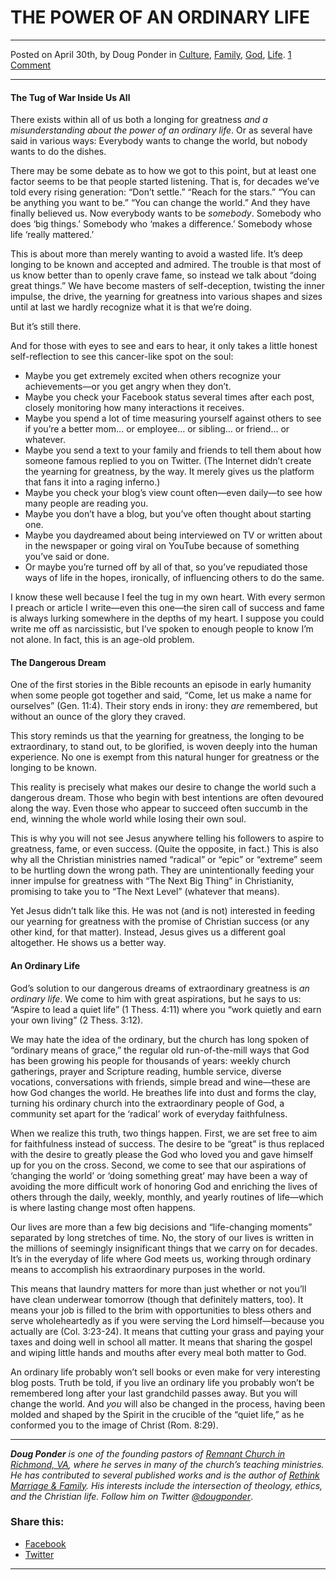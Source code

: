 THE POWER OF AN ORDINARY LIFE
=============================

* * *

Posted on April 30th, by Doug Ponder in [Culture](http://www.remnantresource.org/category/culture/), [Family](http://www.remnantresource.org/category/family/), [God](http://www.remnantresource.org/category/god/), [Life](http://www.remnantresource.org/category/life/). [1 Comment](http://www.remnantresource.org/the-power-of-an-ordinary-life/#comments)

* * *

#### **The Tug of War Inside Us All**

There exists within all of us both a longing for greatness _and a misunderstanding about the power of an ordinary life_. Or as several have said in various ways: Everybody wants to change the world, but nobody wants to do the dishes.

There may be some debate as to how we got to this point, but at least one factor seems to be that people started listening. That is, for decades we’ve told every rising generation: “Don’t settle.” “Reach for the stars.” “You can be anything you want to be.” “You can change the world.” And they have finally believed us. Now everybody wants to be _somebody_. Somebody who does ‘big things.’ Somebody who ‘makes a difference.’ Somebody whose life ‘really mattered.’

This is about more than merely wanting to avoid a wasted life. It’s deep longing to be known and accepted and admired. The trouble is that most of us know better than to openly crave fame, so instead we talk about “doing great things.” We have become masters of self-deception, twisting the inner impulse, the drive, the yearning for greatness into various shapes and sizes until at last we hardly recognize what it is that we’re doing.

But it’s still there.

And for those with eyes to see and ears to hear, it only takes a little honest self-reflection to see this cancer-like spot on the soul:

*   Maybe you get extremely excited when others recognize your achievements—or you get angry when they don’t.
*   Maybe you check your Facebook status several times after each post, closely monitoring how many interactions it receives.
*   Maybe you spend a lot of time measuring yourself against others to see if you’re a better mom… or employee… or sibling… or friend… or whatever.
*   Maybe you send a text to your family and friends to tell them about how someone famous replied to you on Twitter. (The Internet didn’t create the yearning for greatness, by the way. It merely gives us the platform that fans it into a raging inferno.)
*   Maybe you check your blog’s view count often—even daily—to see how many people are reading you.
*   Maybe you don’t have a blog, but you’ve often thought about starting one.
*   Maybe you daydreamed about being interviewed on TV or written about in the newspaper or going viral on YouTube because of something you’ve said or done.
*   Or maybe you’re turned off by all of that, so you’ve repudiated those ways of life in the hopes, ironically, of influencing others to do the same.

I know these well because I feel the tug in my own heart. With every sermon I preach or article I write—even this one—the siren call of success and fame is always lurking somewhere in the depths of my heart. I suppose you could write me off as narcissistic, but I’ve spoken to enough people to know I’m not alone. In fact, this is an age-old problem.

#### **The Dangerous Dream**

One of the first stories in the Bible recounts an episode in early humanity when some people got together and said, “Come, let us make a name for ourselves” (Gen. 11:4). Their story ends in irony: they _are_ remembered, but without an ounce of the glory they craved.

This story reminds us that the yearning for greatness, the longing to be extraordinary, to stand out, to be glorified, is woven deeply into the human experience. No one is exempt from this natural hunger for greatness or the longing to be known.

This reality is precisely what makes our desire to change the world such a dangerous dream. Those who begin with best intentions are often devoured along the way. Even those who appear to succeed often succumb in the end, winning the whole world while losing their own soul.

This is why you will not see Jesus anywhere telling his followers to aspire to greatness, fame, or even success. (Quite the opposite, in fact.) This is also why all the Christian ministries named “radical” or “epic” or “extreme” seem to be hurtling down the wrong path. They are unintentionally feeding your inner impulse for greatness with “The Next Big Thing” in Christianity, promising to take you to “The Next Level” (whatever that means).

Yet Jesus didn’t talk like this. He was not (and is not) interested in feeding our yearning for greatness with the promise of Christian success (or any other kind, for that matter). Instead, Jesus gives us a different goal altogether. He shows us a better way.

#### **An Ordinary Life**

God’s solution to our dangerous dreams of extraordinary greatness is _an ordinary life_. We come to him with great aspirations, but he says to us: “Aspire to lead a quiet life” (1 Thess. 4:11) where you “work quietly and earn your own living” (2 Thess. 3:12).

We may hate the idea of the ordinary, but the church has long spoken of “ordinary means of grace,” the regular old run-of-the-mill ways that God has been growing his people for thousands of years: weekly church gatherings, prayer and Scripture reading, humble service, diverse vocations, conversations with friends, simple bread and wine—these are how God changes the world. He breathes life into dust and forms the clay, turning his ordinary church into the extraordinary people of God, a community set apart for the ‘radical’ work of everyday faithfulness.

When we realize this truth, two things happen. First, we are set free to aim for faithfulness instead of success. The desire to be “great” is thus replaced with the desire to greatly please the God who loved you and gave himself up for you on the cross. Second, we come to see that our aspirations of ‘changing the world’ or ‘doing something great’ may have been a way of avoiding the more difficult work of honoring God and enriching the lives of others through the daily, weekly, monthly, and yearly routines of life—which is where lasting change most often happens.

Our lives are more than a few big decisions and “life-changing moments” separated by long stretches of time. No, the story of our lives is written in the millions of seemingly insignificant things that we carry on for decades. It’s in the everyday of life where God meets us, working through ordinary means to accomplish his extraordinary purposes in the world.

This means that laundry matters for more than just whether or not you’ll have clean underwear tomorrow (though that definitely matters, too). It means your job is filled to the brim with opportunities to bless others and serve wholeheartedly as if you were serving the Lord himself—because you actually are (Col. 3:23-24). It means that cutting your grass and paying your taxes and doing well in school all matter. It means that sharing the gospel and wiping little hands and mouths after every meal both matter to God.

An ordinary life probably won’t sell books or even make for very interesting blog posts. Truth be told, if you live an ordinary life you probably won’t be remembered long after your last grandchild passes away. But you will change the world. And _you_ will also be changed in the process, having been molded and shaped by the Spirit in the crucible of the “quiet life,” as he conformed you to the image of Christ (Rom. 8:29).

* * *

_**Doug Ponder** is one of the founding pastors of [Remnant Church in Richmond, VA](http://www.remnantrichmond.org/), where he serves in many of the church’s teaching ministries. He has contributed to several published works and is the author of [Rethink Marriage & Family](http://www.remnantrichmond.org/mediafiles/uploaded/r/0e1604567_rethink-marriage-and-family-ebook.pdf). His interests include the intersection of theology, ethics, and the Christian life. Follow him on Twitter [@dougponder](https://twitter.com/dougponder)_.

### Share this:

*   [Facebook](http://www.remnantresource.org/the-power-of-an-ordinary-life/?share=facebook "Click to share on Facebook")
*   [Twitter](http://www.remnantresource.org/the-power-of-an-ordinary-life/?share=twitter "Click to share on Twitter")

  

* * *
